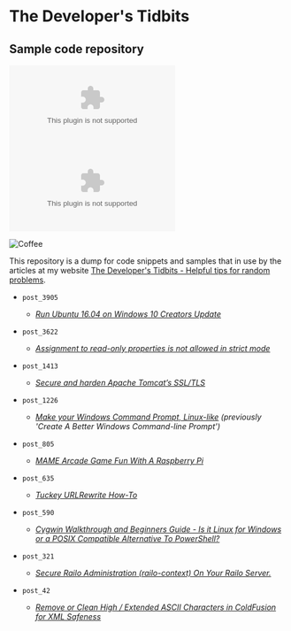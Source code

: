 # The Developer's Tidbits

## Sample code repository

![GitHub](https://img.shields.io/github/license/bengarrett/devtidbits.com?style=for-the-badge)
![GitHub last commit](https://img.shields.io/github/last-commit/bengarrett/devtidbits.com?style=for-the-badge)

![Coffee](https://img.shields.io/badge/☕-Finding%20this%20useful%2C%20why%20not%20buy%20me%20a%20coffee%3F-blue?style=flat-square&link=https://www.buymeacoffee.com/4rtEGvUIY&link=https://www.buymeacoffee.com/4rtEGvUIY)

This repository is a dump for code snippets and samples that in use by the articles at my website [The Developer's Tidbits - Helpful tips for random problems](https://www.devtidbits.com/).

- `post_3905`

  - _[Run Ubuntu 16.04 on Windows 10 Creators Update](https://devtidbits.com/2017/06/08/run-ubuntu-16-04-on-windows-10-creators-update/)_

- `post_3622`

  - _[Assignment to read-only properties is not allowed in strict mode](https://devtidbits.com/2016/06/12/assignment-to-read-only-properties-is-not-allowed-in-strict-mode/)_

- `post_1413`

  - _[Secure and harden Apache Tomcat’s SSL/TLS](https://devtidbits.com/2015/05/13/secure-and-harden-apache-tomcats-ssltls/)_

- `post_1226`

  - _[Make your Windows Command Prompt, Linux-like](https://devtidbits.com/2014/05/21/create-a-better-windows-command-line-prompt/)_ _(previously 'Create A Better Windows Command-line Prompt')_

- `post_805`

  - _[MAME Arcade Game Fun With A Raspberry Pi](https://devtidbits.com/2012/11/26/mame-arcade-game-fun-with-a-raspberry-pi/)_

- `post_635`

  - _[Tuckey URLRewrite How-To](https://devtidbits.com/2011/11/28/tuckey-urlrewrite-how-to/)_

- `post_590`

  - _[Cygwin Walkthrough and Beginners Guide - Is it Linux for Windows or a POSIX Compatible Alternative To PowerShell?](https://devtidbits.com/2011/07/01/cygwin-walkthrough-and-beginners-guide-is-it-linux-for-windows-or-a-posix-compatible-alternative-to-powershell/)_

- `post_321`

  - _[Secure Railo Administration (railo-context) On Your Railo Server.](https://devtidbits.com/2010/05/27/hide-block-and-secure-railo-context-from-your-railo-tomcat-jboss-resin-servers/)_

- `post_42`
  - _[Remove or Clean High / Extended ASCII Characters in ColdFusion for XML Safeness](https://devtidbits.com/2008/03/11/remove-or-clean-high-extended-ascii-characters-in-coldfusion-for-xml-safeness/)_
